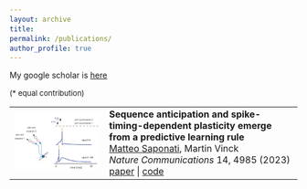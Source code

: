 ```yaml
---
layout: archive
title: 
permalink: /publications/
author_profile: true
---
```


My google scholar is [here](https://scholar.google.com/citations?user=kF4valcAAAAJ&)

<style type="text/css">
  .paper_metadata a {
  	text-decoration: none!important;
  	color: #494e52;
  }
	table, th, td {
	  border: 0px solid black;
	}
	table.pub_table {
		width: 100%;
		font-size: 12pt;
	}
	td.pub_td1 {
		width: 33%;
	}
	td.pub_td2 {
		width: 67%;
	}
</style>

<table class="pub_table">
 
<font size="-1">(* equal contribution)</font>
	
<tr>
  <td class="pub_td1"><div class="teaser_img_div"><a href="https://www.nature.com/articles/s41467-023-40651-w"><img class="teaser_img" src="images/publications/2023sequence.PNG" /></a></div></td>
  <td class="pub_td2"><b> Sequence anticipation and spike-timing-dependent plasticity emerge from a predictive learning rule </b><br />
		<div class='paper_metadata'>
  	<u>Matteo Saponati</u>, Martin Vinck <br />
  	<i>Nature Communications</i>  14, 4985 (2023) <br />
  	</div>
  <a href="https://www.nature.com/articles/s41467-023-40651-w">paper</a> | <a 
href="https://github.com/matteosaponati/predictive_neuron7">code</a>
</td></tr>

</table>
